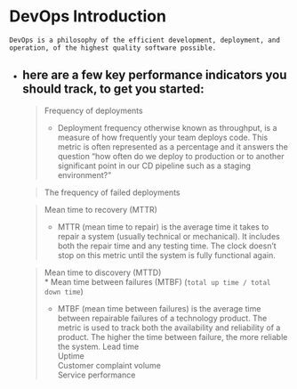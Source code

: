 # DevOps Introduction
    DevOps is a philosophy of the efficient development, deployment, and operation, of the highest quality software possible.

* ## here are a few key performance indicators you should track, to get you started:

    >Frequency of deployments<br>
    > * Deployment frequency otherwise known as throughput, is a measure of how frequently your team deploys code. This metric is often represented as a percentage and it answers the question “how often do we deploy to production or to another significant point in our CD pipeline such as a staging environment?”
    
    >The frequency of failed deployments<br>

    >Mean time to recovery (MTTR)<br>
    > * MTTR (mean time to repair) is the average time it takes to repair a system (usually technical or mechanical). It includes both the repair time and any testing time. The clock doesn’t stop on this metric until the system is fully functional again.
    
    >Mean time to discovery (MTTD)<br>
    > * 
    >Mean time between failures (MTBF) (`total up time / total down time`)
    > * MTBF (mean time between failures) is the average time between repairable failures of a technology product. The metric is used to track both the availability and reliability of a product. The higher the time between failure, the more reliable the system.
    >Lead time<br>
    >Uptime<br>
    >Customer complaint volume<br>
    >Service performance<br>
